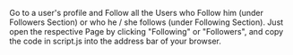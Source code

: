 Go to a user's profile and Follow all the Users who Follow him (under Followers Section) or who he / she follows (under Following Section). Just open the respective Page by clicking "Following" or "Followers", and copy the code in script.js into the address bar of your browser.
